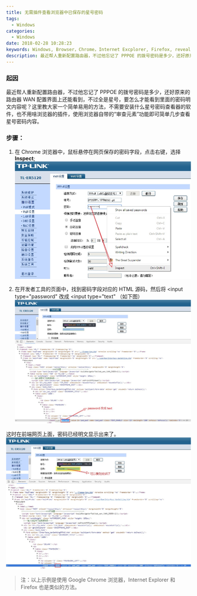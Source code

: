 ```yaml
---
title: 无需插件查看浏览器中已保存的星号密码
tags:
  - Windows
categories:
  - Windows
date: 2018-02-28 10:28:23
keywords: Windows, Browser，Chrome，Internet Excplorer, Firefox, reveal password
description: 最近帮人重新配置路由器，不过他忘记了 PPPOE 的拨号密码是多少，还好原来的路由器 WAN 配置界面上还能看到，不过全是星号，要怎么才能看到里面的密码明文内容呢？这里教大家一个简单易用的方法，不需要安装什么星号密码查看器的软件，也不用啥浏览器的插件，使用浏览器自带的“审查元素”功能即可简单几步查看星号密码内容。
---
```


### 起因
最近帮人重新配置路由器，不过他忘记了 PPPOE 的拨号密码是多少，还好原来的路由器 WAN 配置界面上还能看到，不过全是星号，要怎么才能看到里面的密码明文内容呢？这里教大家一个简单易用的方法，不需要安装什么星号密码查看器的软件，也不用啥浏览器的插件，使用浏览器自带的“审查元素”功能即可简单几步查看星号密码内容。

### 步骤：
1. 在 Chrome 浏览器中，鼠标悬停在网页保存的密码字段，点击右键，选择 **Inspect**;
![Inspect](easily-reveal-hidden-passwords-in-any-browser/inspect-password-field-1.jpg)

2. 在开发者工具的页面中，找到密码字段对应的 HTML 源码，然后将 <input type="password" 改成 <input type="text" （如下图）
![Change input type to text](easily-reveal-hidden-passwords-in-any-browser/inspect-password-field-2.jpg)

这时在前端网页上面，密码已经明文显示出来了。
![Reveal password](easily-reveal-hidden-passwords-in-any-browser/inspect-password-field-3.jpg)


> 注：以上示例是使用 Google Chrome 浏览器，Internet Explorer 和 Firefox 也是类似的方法。

